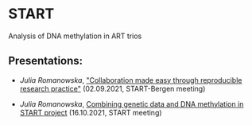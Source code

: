 # START
Analysis of DNA methylation in ART trios

## Presentations:

- _Julia Romanowska_, ["Collaboration made easy through reproducible research practice"](START-Bergen_meeting_JRomanowska/collaboration_reproducible_research_JRom.html) (02.09.2021, START-Bergen meeting)

- _Julia Romanowska_, [Combining genetic data and DNA methylation in START project](Presentation_16-10-2020/gene-methyl_interact_JRomanowska.html) (16.10.2021, START meeting)
